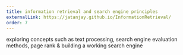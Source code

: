 ```yaml
---
title: information retrieval and search engine principles
externalLink: https://jatanjay.github.io/InformationRetrieval/
order: 7
---
```

exploring concepts such as text processing, search engine evaluation methods, page rank & building a working search engine 